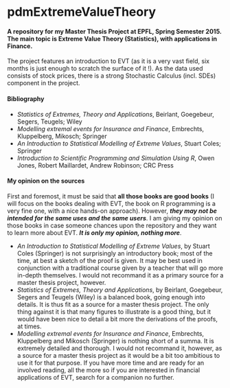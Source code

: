# pdmExtremeValueTheory
#### A repository for my Master Thesis Project at EPFL, Spring Semester 2015. The main topic is Extreme Value Theory (Statistics), with applications in Finance.
The project features an introduction to EVT (as it is a very vast field, six months is just enough to scratch the surface of it !). As the data used consists of stock prices, there is a strong Stochastic Calculus (incl. SDEs) component in the project.
#### Bibliography
* *Statistics of Extremes, Theory and Applications*, Beirlant, Goegebeur, Segers, Teugels; Wiley
* *Modelling extremal events for Insurance and Finance*, Embrechts, Kluppelberg, Mikosch; Springer
* *An Introduction to Statistical Modelling of Extreme Values*, Stuart Coles; Springer
* *Introduction to Scientific Programming and Simulation Using R*, Owen Jones, Robert Maillardet, Andrew Robinson; CRC Press

#### My opinion on the sources
First and foremost, it must be said that __all those books are good books__ (I will focus on the books dealing with EVT, the book on R programming is a very fine one, with a nice hands-on approach). However, **_they may not be intended for the same uses and the same users_**. I am giving my opinion on those books in case someone chances upon the repository and they want to learn more about EVT. **_It is only my opinion, nothing more_**.
* *An Introduction to Statistical Modelling of Extreme Values*, by Stuart Coles (Springer) is not surprisingly an introductory book; most of the time, at best a sketch of the proof is given. It may be best used in conjunction with a traditional course given by a teacher that will go more in-depth themselves. I would not recommand it as a primary source for a master thesis project, however.
* *Statistics of Extremes, Theory and Applications*, by Beirlant, Goegebeur, Segers and Teugels (Wiley) is a balanced book, going enough into details. It is thus fit as a source for a master thesis project. The only thing against it is that many figures to illustrate is a good thing, but it would have been nice to detail a bit more the derivations of the proofs, at times. 
* *Modelling extremal events for Insurance and Finance*, Embrechts, Kluppelberg and Mikosch (Springer) is nothing short of a summa. It is extremely detailed and thorough. I would not recommand it, however, as a source for a master thesis project as it would be a bit too ambitious to use it for that purpose. If you have more time and are ready for an involved reading, all the more so if you are interested in financial applications of EVT, search for a companion no further.

